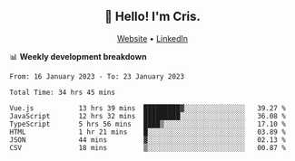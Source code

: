 
<h2 align="center">👋 Hello! I'm Cris.</h2>
<p align="center">
  <a href="https://www.criscunas.dev">Website</a> •
  <a href="https://www.linkedin.com/in/cristophercunas/">LinkedIn</a> 
</p>


📊 **Weekly development breakdown**
<!--START_SECTION:waka-->

```text
From: 16 January 2023 - To: 23 January 2023

Total Time: 34 hrs 45 mins

Vue.js           13 hrs 39 mins  █████████▓░░░░░░░░░░░░░░░   39.27 %
JavaScript       12 hrs 32 mins  █████████░░░░░░░░░░░░░░░░   36.08 %
TypeScript       5 hrs 56 mins   ████▒░░░░░░░░░░░░░░░░░░░░   17.10 %
HTML             1 hr 21 mins    █░░░░░░░░░░░░░░░░░░░░░░░░   03.89 %
JSON             44 mins         ▓░░░░░░░░░░░░░░░░░░░░░░░░   02.13 %
CSV              18 mins         ▒░░░░░░░░░░░░░░░░░░░░░░░░   00.87 %
```

<!--END_SECTION:waka-->

